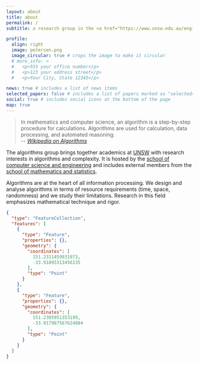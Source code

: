 ```yaml
---
layout: about
title: about
permalink: /
subtitle: a research group in the <a href="https://www.unsw.edu.au/engineering/our-schools/computer-science-and-engineering">school of computer science and engineering</a>

profile:
  align: right
  image: petersen.png
  image_circular: true # crops the image to make it circular
  # more_info: >
  #   <p>555 your office number</p>
  #   <p>123 your address street</p>
  #   <p>Your City, State 12345</p>

news: true # includes a list of news items
selected_papers: false # includes a list of papers marked as "selected={true}"
social: true # includes social icons at the bottom of the page
map: true
---
```


> In mathematics and computer science, an algorithm is a step-by-step procedure for calculations. Algorithms are used for calculation, data processing, and automated reasoning.  
> -- <cite>[Wikipedia on Algorithms][1]</cite>

[1]: https://en.wikipedia.org/wiki/Algorithm


The algorithms group brings together academics at [UNSW](http://www.unsw.edu.au) with research interests in algorithms and complexity. It is hosted by the <a href="https://www.unsw.edu.au/engineering/our-schools/computer-science-and-engineering">school of computer science and engineering</a> and includes external members from the [school of mathematics and statistics](https://www.unsw.edu.au/science/our-schools/maths).


Algorithms are at the heart of all information processing. We design and analyse algorithms in terms of resource requirements (time, space, randomness) and we study their limitations. Research in this field emphasizes mathematical technique and rigor.


```geojson
{
  "type": "FeatureCollection",
  "features": [
    {
      "type": "Feature",
      "properties": {},
      "geometry": {
        "coordinates": [
          151.2311459931973,
          -33.91893313456135
        ],
        "type": "Point"
      }
    },
    {
      "type": "Feature",
      "properties": {},
      "geometry": {
        "coordinates": [
          151.2305951353199,
          -33.917987567624884
        ],
        "type": "Point"
      }
    }
  ]
}
```  
  